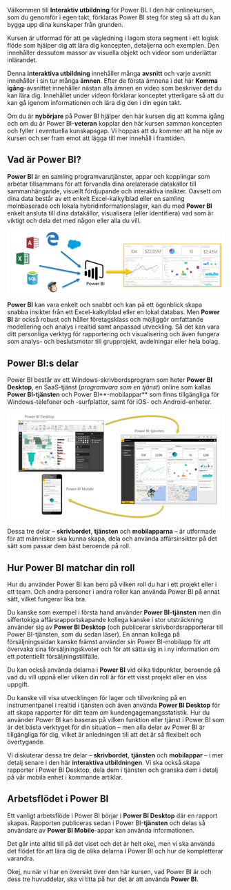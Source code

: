 Välkommen till **Interaktiv utbildning** för Power BI. I den här onlinekursen, som du genomför i egen takt, förklaras Power BI steg för steg så att du kan bygga upp dina kunskaper från grunden.

Kursen är utformad för att ge vägledning i lagom stora segment i ett logisk flöde som hjälper dig att lära dig koncepten, detaljerna och exemplen. Den innehåller dessutom massor av visuella objekt och videor som underlättar inlärandet.

Denna **interaktiva utbildning** innehåller många **avsnitt** och varje avsnitt innehåller i sin tur många **ämnen**. Efter de första ämnena i det här **Komma igång**-avsnittet innehåller nästan alla ämnen en video som beskriver det du kan lära dig. Innehållet under videon förklarar konceptet ytterligare så att du kan gå igenom informationen och lära dig den i din egen takt.

Om du är **nybörjare** på Power BI hjälper den här kursen dig att komma igång och om du är Power BI-**veteran** kopplar den här kursen samman koncepten och fyller i eventuella kunskapsgap. Vi hoppas att du kommer att ha nöje av kursen och ser fram emot att lägga till mer innehåll i framtiden.

## <a name="what-is-power-bi"></a>Vad är Power BI?
**Power BI** är en samling programvarutjänster, appar och kopplingar som arbetar tillsammans för att förvandla dina orelaterade datakällor till sammanhängande, visuellt fördjupande och interaktiva insikter. Oavsett om dina data består av ett enkelt Excel-kalkylblad eller en samling molnbaserade och lokala hybridinformationslager, kan du med **Power BI** enkelt ansluta till dina datakällor, visualisera (eller identifiera) vad som är viktigt och dela det med någon eller alla du vill.

![](media/0-0-what-is-power-bi/c0a0_1.png)

**Power BI** kan vara enkelt och snabbt och kan på ett ögonblick skapa snabba insikter från ett Excel-kalkylblad eller en lokal databas. Men **Power BI** är också robust och håller företagsklass och möjliggör omfattande modellering och analys i realtid samt anpassad utveckling. Så det kan vara ditt personliga verktyg för rapportering och visualisering och även fungera som analys- och beslutsmotor till grupprojekt, avdelningar eller hela bolag.

## <a name="the-parts-of-power-bi"></a>Power BI:s delar
Power BI består av ett Windows-skrivbordsprogram som heter **Power BI Desktop**, en SaaS-tjänst (*programvara som en tjänst*) online som kallas **Power BI-tjänsten** och Power BI**-mobilappar** som finns tillgängliga för Windows-telefoner och -surfplattor, samt för iOS- och Android-enheter.

![](media/0-0-what-is-power-bi/c0a0_2.png)

Dessa tre delar – **skrivbordet**, **tjänsten** och **mobilapparna** – är utformade för att människor ska kunna skapa, dela och använda affärsinsikter på det sätt som passar dem bäst beroende på roll.

## <a name="how-power-bi-matches-your-role"></a>Hur Power BI matchar din roll
Hur du använder Power BI kan bero på vilken roll du har i ett projekt eller i ett team. Och andra personer i andra roller kan använda Power BI på annat sätt, vilket fungerar lika bra.

Du kanske som exempel i första hand använder **Power BI-tjänsten** men din siffertokiga affärsrapportskapande kollega kanske i stor utsträckning använder sig av **Power BI Desktop** (och publicerar skrivbordsrapporterar till Power BI-tjänsten, som du sedan läser). En annan kollega på försäljningssidan kanske främst använder sin Power BI-mobilapp för att övervaka sina försäljningskvoter och för att sätta sig in i ny information om ett potentiellt försäljningstillfälle.

Du kan också använda delarna i **Power BI** vid olika tidpunkter, beroende på vad du vill uppnå eller vilken din roll är för ett visst projekt eller en viss uppgift.

Du kanske vill visa utvecklingen för lager och tillverkning på en instrumentpanel i realtid i tjänsten och även använda **Power BI Desktop** för att skapa rapporter för ditt team om kundengagemangsstatistik. Hur du använder Power BI kan baseras på vilken funktion eller tjänst i Power BI som är det bästa verktyget för din situation – men alla delar av Power BI är tillgängliga för dig, vilket är anledningen till att det är så flexibelt och övertygande.

Vi diskuterar dessa tre delar – **skrivbordet**, **tjänsten** och **mobilappar** – i mer detalj senare i den här **interaktiva utbildningen**. Vi ska också skapa rapporter i Power BI Desktop, dela dem i tjänsten och granska dem i detalj på vår mobila enhet i kommande artiklar.

## <a name="the-flow-of-work-in-power-bi"></a>Arbetsflödet i Power BI
Ett vanligt arbetsflöde i Power BI börjar i **Power BI Desktop** där en rapport skapas. Rapporten publiceras sedan i Power BI-**tjänsten** och delas så användare av **Power BI Mobile**-appar kan använda informationen.

Det går inte alltid till på det viset och det är helt okej, men vi ska använda det flödet för att lära dig de olika delarna i Power BI och hur de kompletterar varandra.

Okej, nu när vi har en översikt över den här kursen, vad Power BI är och dess tre huvuddelar, ska vi titta på hur det är att använda **Power BI**.

